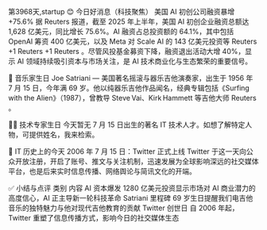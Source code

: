 第3968天,startup  😊 今日好消息（科技聚焦）
美国 AI 初创公司融资暴增 +75.6%
据 Reuters 报道，截至 2025 年上半年，美国 AI 初创企业融资总额达 1,628 亿美元，同比增长 75.6%。AI 融资占总投资额的 64.1%，其中包括 OpenAI 筹资 400 亿美元，以及 Meta 对 Scale AI 的 143 亿美元投资等
Reuters
+1
Reuters
+1
Reuters
。尽管风投基金募资下降，融资退出活动大增 40%，显示 AI 领域持续吸引资本与市场关注，是 AI 技术商业化与生态繁荣的重要信号。

🎵 音乐家生日
Joe Satriani — 美国著名摇滚与器乐吉他演奏家，出生于 1956 年 7 月 15 日，今年满 69 岁。他以纯器乐吉他作品闻名，经典专辑包括《Surfing with the Alien》（1987），曾教导 Steve Vai、Kirk Hammett 等吉他大师
Reuters
。

👨‍💻 技术专家生日
今天暂无 7 月 15 日出生的著名 IT 技术人才。如想了解特定人物，可提供姓名，我来检索。

📜 IT 历史上的今天
2006 年 7 月 15 日：Twitter 正式上线
Twitter 于这一天向公众开放注册，开启了账号、推文与关注机制，迅速发展为全球影响深远的社交媒体平台，也是后来实时信息传播、网络舆论与简讯文化的开端。

✅ 小结与点评
类别	内容
AI 资本爆发	1280 亿美元投资显示市场对 AI 商业潜力的高度信心，AI 正主导新一轮科技革命
Satriani 里程碑	69 岁生日提醒我们电吉他音乐的独特魅力与他对现代吉他教育的贡献
Twitter 创世日	自 2006 年起，Twitter 重塑了信息传播方式，影响今日的社交媒体生态